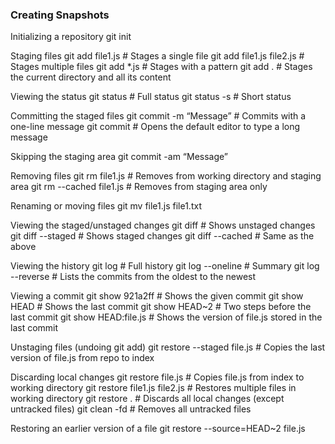 ### Creating Snapshots

Initializing a repository
git init

Staging files
git add file1.js # Stages a single file
git add file1.js file2.js # Stages multiple files
git add \*.js # Stages with a pattern
git add . # Stages the current directory and all its content

Viewing the status
git status # Full status
git status -s # Short status

Committing the staged files
git commit -m “Message” # Commits with a one-line message
git commit # Opens the default editor to type a long message

Skipping the staging area
git commit -am “Message”

Removing files
git rm file1.js # Removes from working directory and staging area
git rm --cached file1.js # Removes from staging area only

Renaming or moving files
git mv file1.js file1.txt

Viewing the staged/unstaged changes
git diff # Shows unstaged changes
git diff --staged # Shows staged changes
git diff --cached # Same as the above

Viewing the history
git log # Full history
git log --oneline # Summary
git log --reverse # Lists the commits from the oldest to the newest

Viewing a commit
git show 921a2ff # Shows the given commit
git show HEAD # Shows the last commit
git show HEAD~2 # Two steps before the last commit
git show HEAD:file.js # Shows the version of file.js stored in the last commit

Unstaging files (undoing git add)
git restore --staged file.js # Copies the last version of file.js from repo to index

Discarding local changes
git restore file.js # Copies file.js from index to working directory
git restore file1.js file2.js # Restores multiple files in working directory
git restore . # Discards all local changes (except untracked files)
git clean -fd # Removes all untracked files

Restoring an earlier version of a file
git restore --source=HEAD~2 file.js
